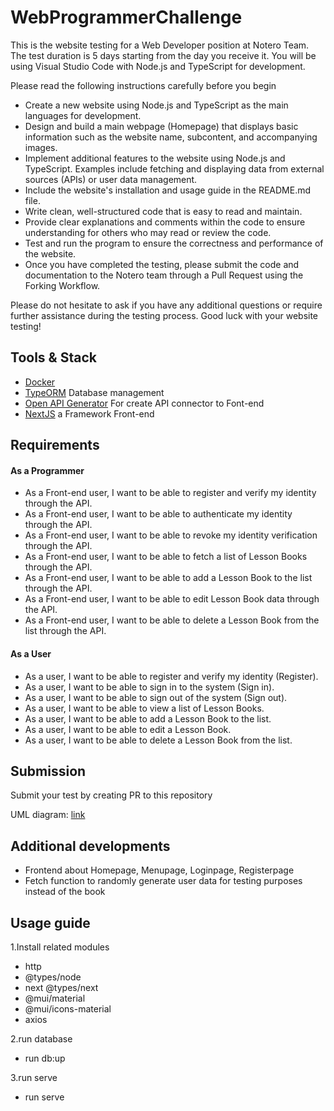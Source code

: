 # WebProgrammerChallenge
This is the website testing for a Web Developer position at Notero Team. The test duration is 5 days starting from the day you receive it. You will be using Visual Studio Code with Node.js and TypeScript for development.

Please read the following instructions carefully before you begin
- Create a new website using Node.js and TypeScript as the main languages for development.
- Design and build a main webpage (Homepage) that displays basic information such as the website name, subcontent, and accompanying images.
- Implement additional features to the website using Node.js and TypeScript. Examples include fetching and displaying data from external sources (APIs) or user data management.
- Include the website's installation and usage guide in the README.md file.
- Write clean, well-structured code that is easy to read and maintain.
- Provide clear explanations and comments within the code to ensure understanding for others who may read or review the code.
- Test and run the program to ensure the correctness and performance of the website.
- Once you have completed the testing, please submit the code and documentation to the Notero team through a Pull Request using the Forking Workflow.

Please do not hesitate to ask if you have any additional questions or require further assistance during the testing process. Good luck with your website testing!

## Tools & Stack
- [Docker](https://www.docker.com/)
- [TypeORM](https://typeorm.io/) Database management
- [Open API Generator](https://openapi-generator.tech/) For create API connector to Font-end
- [NextJS](https://nextjs.org/) a Framework Front-end

## Requirements
#### As a Programmer
- As a Front-end user, I want to be able to register and verify my identity through the API.
- As a Front-end user, I want to be able to authenticate my identity through the API.
- As a Front-end user, I want to be able to revoke my identity verification through the API.
- As a Front-end user, I want to be able to fetch a list of Lesson Books through the API.
- As a Front-end user, I want to be able to add a Lesson Book to the list through the API.
- As a Front-end user, I want to be able to edit Lesson Book data through the API.
- As a Front-end user, I want to be able to delete a Lesson Book from the list through the API.

#### As a User
- As a user, I want to be able to register and verify my identity (Register).
- As a user, I want to be able to sign in to the system (Sign in).
- As a user, I want to be able to sign out of the system (Sign out).
- As a user, I want to be able to view a list of Lesson Books.
- As a user, I want to be able to add a Lesson Book to the list.
- As a user, I want to be able to edit a Lesson Book.
- As a user, I want to be able to delete a Lesson Book from the list.

## Submission
Submit your test by creating PR to this repository
<!-- replace your link here -->
UML diagram: [link](https://github.com/notero-edtech/WebProgramerChallenge)

## Additional developments
- Frontend about Homepage, Menupage, Loginpage, Registerpage
- Fetch function to randomly generate user data for testing purposes instead of the book

## Usage guide
1.Install related modules
- http 
- @types/node
- next @types/next
- @mui/material
- @mui/icons-material
- axios

2.run database
- run db:up 

3.run serve
- run serve